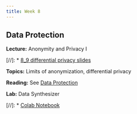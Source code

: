 ```yaml
---
title: Week 8
---
```


## Data Protection

**Lecture:** Anonymity and Privacy I

[//]: * [8_9 differential privacy slides](../../../assets/8_9_Privacy.pdf)

**Topics:** Limits of anonymization, differential privacy

**Reading:** See [Data Protection](../../../assets/data_protection_reader.pdf)

**Lab:** Data Synthesizer

[//]: * [Colab Notebook](https://colab.research.google.com/drive/1bPxTVm8TaVTxJbXogL6ysE9xUv7cbvcd)
